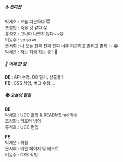 
##### ☕ 컨디션
박세호 : 오늘 피곤하다 :innocent:    
조성민 : 죽을 것 같다 😝   
홍석호 : 그나마 나쁘지 않다~~😃   
이동주 : so so  💤   
문서희 : 나 오늘 진짜 진짜 진짜 너무 피곤하고 졸리고 졸려 ✨ :joy:    
박세은 : 저는 지금 자는 중 ! 🥰   


##### 🐾 어제 한 일
**BE** : API 수정, DB 밀기, 산출물 !!   
**FE** : CSS 작업, 버그 수정 ...   


##### 📚 오늘의 할일
**BE**   
박세호 : UCC 촬영 & README.md 작성   
조성민 : 리포터 빙의   
홍석호 : UCC 편집   

**FE**   
박세은 : 취침   
문서희 : 메인 페이지 및 테스트   
이동주 : CSS 작업   
 